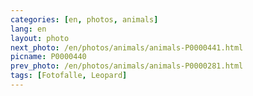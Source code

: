 ```yaml
---
categories: [en, photos, animals]
lang: en
layout: photo
next_photo: /en/photos/animals/animals-P0000441.html
picname: P0000440
prev_photo: /en/photos/animals/animals-P0000281.html
tags: [Fotofalle, Leopard]
---
```

